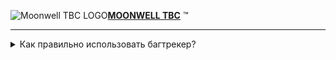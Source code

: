   <picture><source media="(prefers-color-scheme: dark)" srcset="https://moonwell.su/template/favicons/favicon-sm.png"><source media="(prefers-color-scheme: light)" srcset="https://moonwell.su/template/favicons/favicon-sm.png"><img alt="Moonwell TBC LOGO" src="https://moonwell.su/template/favicons/favicon-sm.png"></picture>[**MOONWELL TBC**](https://moonwell.su/) :tm: 

---
<details>
<summary> Как правильно использовать багтрекер?</summary>
  
:heavy_check_mark: Прежде чем писать о баге, пожалуйста, убедитесь, что о нем еще никто не сообщал.
  
:heavy_check_mark: Воспользуйтесь поисковой системой, чтобы узнать, имеется ли информация о баге. Если да, ожидайте исправления.
  
:heavy_check_mark: Убедитесь, что вы сообщаете действительно о баге. Используйте ссылки https://wowpedia.fandom.com и https://www.wowhead.com/
  
:heavy_check_mark: Записывайте видео или сделайте скриншот в игре, чтобы наглядно продемонстрировать баг и понять что работает некорректно.

:bangbang: Оформляйте свои багрепорты в соответствии с примером: :bangbang:


| Версия работоспособности | 2.1 и выше |
|-----:|-----------|
|     **Описание багрепорта**| Curse of tongues не правильное время наложения на игроков.|
|     **Как воспроизвести баг?**| Необходимо использовать https://db.moonwell.su/?spell=11719 на другого игрока.   |
|     **Как должно работать?**| Заклинание должно накладываться на 12 секунд, а не на 10 секунд. https://wowpedia.fandom.com/wiki/Curse_of_Tongues?so=search. Patch 2.1.0 (2007-05-22): Now has a 12 second duration when used on PvP targets.      |
|     **Дополнительная информация: скриншоты, видео.**| ![изображение](https://github.com/wowmw/bugtracker/assets/124041313/625854df-cec3-4e0c-91c3-7d57a064f28b)    |
  

## [**Создать багрепорт**](https://github.com/wowmw/bugtracker/issues/new/choose)

  </details>
  

